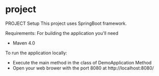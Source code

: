 # project

PROJECT Setup 
This project uses SpringBoot framework.

Requirements:
For building the application you'll need
- Maven 4.0

To run the application locally:
- Execute the main method in the class of DemoApplication Method
- Open your web brower with the port 8080 at http://localhost:8080/





